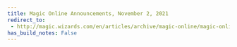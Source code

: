 ```yaml
---
title: Magic Online Announcements, November 2, 2021
redirect_to:
 - http://magic.wizards.com/en/articles/archive/magic-online/magic-online-announcements-november-2-2021
has_build_notes: False
---
```

